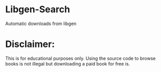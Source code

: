 # Libgen-Search
Automatic downloads from libgen


# Disclaimer:
This is for educational purposes only. Using the source code to browse books is not illegal but downloading a paid book for free is.
